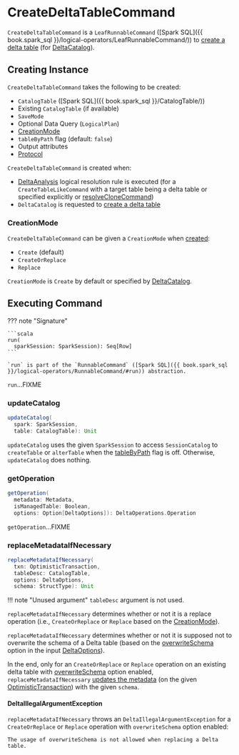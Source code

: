 # CreateDeltaTableCommand

`CreateDeltaTableCommand` is a `LeafRunnableCommand` ([Spark SQL]({{ book.spark_sql }}/logical-operators/LeafRunnableCommand/)) to [create a delta table](#run) (for [DeltaCatalog](../DeltaCatalog.md#createDeltaTable)).

## Creating Instance

`CreateDeltaTableCommand` takes the following to be created:

* <span id="table"> `CatalogTable` ([Spark SQL]({{ book.spark_sql }}/CatalogTable/))
* <span id="existingTableOpt"> Existing `CatalogTable` (if available)
* <span id="mode"> `SaveMode`
* <span id="query"> Optional Data Query (`LogicalPlan`)
* [CreationMode](#operation)
* <span id="tableByPath"> `tableByPath` flag (default: `false`)
* <span id="output"> Output attributes
* <span id="protocol"> [Protocol](../Protocol.md)

`CreateDeltaTableCommand` is created when:

* [DeltaAnalysis](../DeltaAnalysis.md) logical resolution rule is executed (for a `CreateTableLikeCommand` with a target table being a delta table or specified explicitly or [resolveCloneCommand](../DeltaAnalysis.md#resolveCloneCommand))
* `DeltaCatalog` is requested to [create a delta table](../DeltaCatalog.md#createDeltaTable)

### <span id="operation"> CreationMode

`CreateDeltaTableCommand` can be given a `CreationMode` when [created](#creating-instance):

* `Create` (default)
* `CreateOrReplace`
* `Replace`

`CreationMode` is `Create` by default or specified by [DeltaCatalog](../DeltaCatalog.md#createDeltaTable).

## <span id="run"> Executing Command

??? note "Signature"

    ```scala
    run(
      sparkSession: SparkSession): Seq[Row]
    ```

    `run` is part of the `RunnableCommand` ([Spark SQL]({{ book.spark_sql }}/logical-operators/RunnableCommand/#run)) abstraction.

`run`...FIXME

### <span id="updateCatalog"> updateCatalog

```scala
updateCatalog(
  spark: SparkSession,
  table: CatalogTable): Unit
```

`updateCatalog` uses the given `SparkSession` to access `SessionCatalog` to `createTable` or `alterTable` when the [tableByPath](#tableByPath) flag is off. Otherwise, `updateCatalog` does nothing.

### <span id="getOperation"> getOperation

```scala
getOperation(
  metadata: Metadata,
  isManagedTable: Boolean,
  options: Option[DeltaOptions]): DeltaOperations.Operation
```

`getOperation`...FIXME

### <span id="replaceMetadataIfNecessary"> replaceMetadataIfNecessary

```scala
replaceMetadataIfNecessary(
  txn: OptimisticTransaction,
  tableDesc: CatalogTable,
  options: DeltaOptions,
  schema: StructType): Unit
```

!!! note "Unused argument"
    `tableDesc` argument is not used.

`replaceMetadataIfNecessary` determines whether or not it is a replace operation (i.e., `CreateOrReplace` or `Replace` based on the [CreationMode](#operation)).

`replaceMetadataIfNecessary` determines whether or not it is supposed not to overwrite the schema of a Delta table (based on the [overwriteSchema](../DeltaWriteOptionsImpl.md#canOverwriteSchema) option in the input [DeltaOptions](../DeltaOptions.md)).

In the end, only for an `CreateOrReplace` or `Replace` operation on an existing delta table with [overwriteSchema](../DeltaWriteOptionsImpl.md#canOverwriteSchema) option enabled, `replaceMetadataIfNecessary` [updates the metadata](../OptimisticTransactionImpl.md#updateMetadataForNewTable) (on the given [OptimisticTransaction](../OptimisticTransaction.md)) with the given `schema`.

#### <span id="replaceMetadataIfNecessary-DeltaIllegalArgumentException"> DeltaIllegalArgumentException

`replaceMetadataIfNecessary` throws an `DeltaIllegalArgumentException` for a `CreateOrReplace` or `Replace` operation with `overwriteSchema` option enabled:

```text
The usage of overwriteSchema is not allowed when replacing a Delta table.
```
